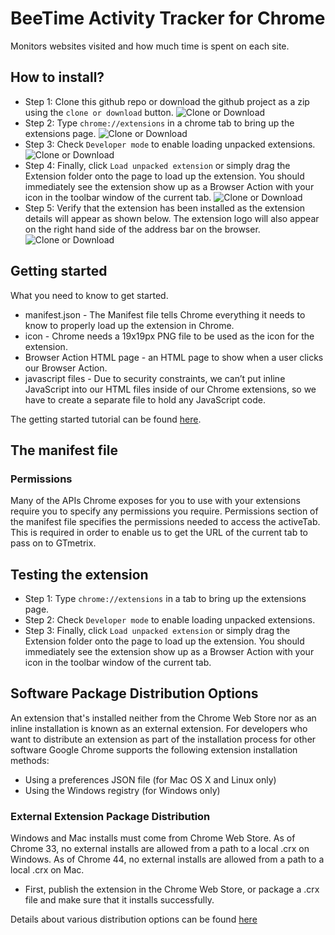 # BeeTime Activity Tracker for Chrome
Monitors websites visited and how much time is spent on each site.

## How to install?
+ Step 1: Clone this github repo or download the github project as a zip using the ``` clone or download ``` button.
![Clone or Download](https://github.com/nishkumar/browser-timetracker/tree/master/chrome-extension/images/clone-or-download.png)
+ Step 2: Type ``` chrome://extensions ``` in a chrome tab to bring up the extensions page.
![Clone or Download](https://github.com/nishkumar/browser-timetracker/tree/master/chrome-extension/images/chrome-extensions.png)
+ Step 3: Check ``` Developer mode ``` to enable loading unpacked extensions.
![Clone or Download](https://github.com/nishkumar/browser-timetracker/tree/master/chrome-extension/images/developer-mode.png)
+ Step 4: Finally, click ``` Load unpacked extension ``` or simply drag the Extension folder onto the page to load up the extension. You should immediately see the extension show up as a Browser Action with your icon in the toolbar window of the current tab.
![Clone or Download](https://github.com/nishkumar/browser-timetracker/tree/master/chrome-extension/images/load-unpacked.png)
+ Step 5: Verify that the extension has been installed as the extension details will appear as shown below. The extension logo will also appear on the right hand side of the address bar on the browser.
![Clone or Download](https://github.com/nishkumar/browser-timetracker/tree/master/chrome-extension/images/beetime.png)

## Getting started
What you need to know to get started.
+ manifest.json -  The Manifest file tells Chrome everything it needs to know to properly load up the extension in Chrome.
+ icon - Chrome needs a 19x19px PNG file to be used as the icon for the extension.
+ Browser Action HTML page - an HTML page to show when a user clicks our Browser Action.
+ javascript files - Due to security constraints, we can’t put inline JavaScript into our HTML files inside of our Chrome extensions, so we have to create a separate file to hold any JavaScript code.

The getting started tutorial can be found [here](https://www.sitepoint.com/create-chrome-extension-10-minutes-flat/).


## The manifest file
### Permissions
Many of the APIs Chrome exposes for you to use with your extensions require you to specify any permissions you require.
Permissions section of the manifest file specifies the permissions needed to access the activeTab. This is required in order to enable us to get the URL of the current tab to pass on to GTmetrix.


## Testing the extension
+ Step 1: Type ``` chrome://extensions ``` in a tab to bring up the extensions page.
+ Step 2: Check ``` Developer mode ``` to enable loading unpacked extensions.
+ Step 3: Finally, click ``` Load unpacked extension ``` or simply drag the Extension folder onto the page to load up the extension. You should immediately see the extension show up as a Browser Action with your icon in the toolbar window of the current tab.


## Software Package Distribution Options
An extension that's installed neither from the Chrome Web Store nor as an inline installation is known as an external extension. For developers who want to distribute an extension as part of the installation process for other software Google Chrome supports the following extension installation methods:
+ Using a preferences JSON file (for Mac OS X and Linux only)
+ Using the Windows registry (for Windows only)

###  External Extension Package Distribution
Windows and Mac installs must come from Chrome Web Store. As of Chrome 33, no external installs are allowed from a path to a local .crx on Windows. As of Chrome 44, no external installs are allowed from a path to a local .crx on Mac.
+ First, publish the extension in the Chrome Web Store, or package a .crx file and make sure that it installs successfully.


Details about various distribution options can be found [here](https://developer.chrome.com/apps/external_extensions)
